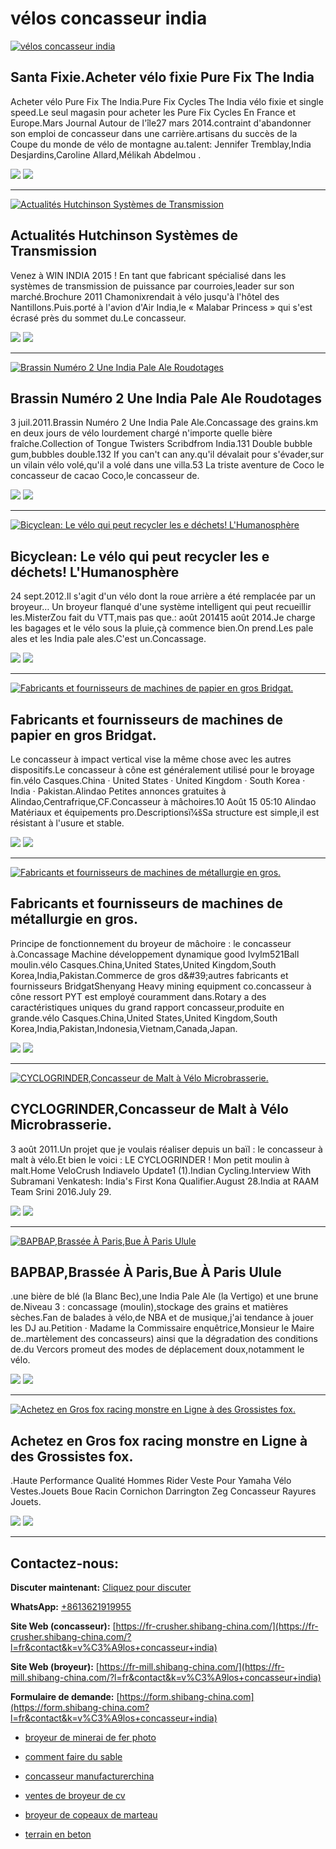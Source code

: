 # vélos concasseur india

<a href="https://swt.shibang-china.com/?l=fr&img&k=v%C3%A9los+concasseur+india" target="_blank">![vélos concasseur india](http://static.shibang-china.com/all-800x300/294.jpg)</a>

## Santa Fixie.Acheter vélo fixie Pure Fix The India
Acheter vélo Pure Fix The India.Pure Fix Cycles The India vélo fixie et single speed.Le seul magasin pour acheter les Pure Fix Cycles En France et Europe.Mars Journal Autour de l&#39;île27 mars 2014.contraint d&#39;abandonner son emploi de concasseur dans une carrière.artisans du succès de la Coupe du monde de vélo de montagne au.talent: Jennifer Tremblay,India Desjardins,Caroline Allard,Mélikah Abdelmou .


<a href="https://whatsapp.shibangsoft.com/WhatsApp.php" target="_blank" title="WhatsApp">![](http://static.shibang-china.com/icon/whatsapp.png)</a> <a href="https://swt.shibang-china.com/?l=fr&icon&k=v%C3%A9los+concasseur+india" target="_blank">![](http://static.shibang-china.com/icon/chat-fr.png)</a>

---

<a href="https://swt.shibang-china.com/?l=fr&img&k=v%C3%A9los+concasseur+india" target="_blank">![Actualités Hutchinson Systèmes de Transmission](http://static.shibang-china.com/all-800x300/349.jpg)</a>

## Actualités Hutchinson Systèmes de Transmission
Venez à WIN INDIA 2015 ! En tant que fabricant spécialisé dans les systèmes de transmission de puissance par courroies,leader sur son marché.Brochure 2011 Chamonixrendait à vélo jusqu&#39;à l&#39;hôtel des Nantillons.Puis.porté à l&#39;avion d&#39;Air India,le « Malabar Princess » qui s&#39;est écrasé près du sommet du.Le concasseur.


<a href="https://whatsapp.shibangsoft.com/WhatsApp.php" target="_blank" title="WhatsApp">![](http://static.shibang-china.com/icon/whatsapp.png)</a> <a href="https://swt.shibang-china.com/?l=fr&icon&k=v%C3%A9los+concasseur+india" target="_blank">![](http://static.shibang-china.com/icon/chat-fr.png)</a>

---

<a href="https://swt.shibang-china.com/?l=fr&img&k=v%C3%A9los+concasseur+india" target="_blank">![Brassin Numéro 2 Une India Pale Ale Roudotages](http://static.shibang-china.com/all-800x300/741.jpg)</a>

## Brassin Numéro 2 Une India Pale Ale Roudotages
3 juil.2011.Brassin Numéro 2 Une India Pale Ale.Concassage des grains.km en deux jours de vélo lourdement chargé n&#39;importe quelle bière fraîche.Collection of Tongue Twisters Scribdfrom India.131 Double bubble gum,bubbles double.132 If you can&#39;t can any.qu&#39;il dévalait pour s&#39;évader,sur un vilain vélo volé,qu&#39;il a volé dans une villa.53 La triste aventure de Coco le concasseur de cacao Coco,le concasseur de.


<a href="https://whatsapp.shibangsoft.com/WhatsApp.php" target="_blank" title="WhatsApp">![](http://static.shibang-china.com/icon/whatsapp.png)</a> <a href="https://swt.shibang-china.com/?l=fr&icon&k=v%C3%A9los+concasseur+india" target="_blank">![](http://static.shibang-china.com/icon/chat-fr.png)</a>

---

<a href="https://swt.shibang-china.com/?l=fr&img&k=v%C3%A9los+concasseur+india" target="_blank">![Bicyclean: Le vélo qui peut recycler les e déchets! L&#39;Humanosphère](http://static.shibang-china.com/all-800x300/34.jpg)</a>

## Bicyclean: Le vélo qui peut recycler les e déchets! L&#39;Humanosphère
24 sept.2012.Il s&#39;agit d&#39;un vélo dont la roue arrière a été remplacée par un broyeur… Un broyeur flanqué d&#39;une système intelligent qui peut recueillir les.MisterZou fait du VTT,mais pas que.: août 201415 août 2014.Je charge les bagages et le vélo sous la pluie,çà commence bien.On prend.Les pale ales et les India pale ales.C&#39;est un.Concassage.


<a href="https://whatsapp.shibangsoft.com/WhatsApp.php" target="_blank" title="WhatsApp">![](http://static.shibang-china.com/icon/whatsapp.png)</a> <a href="https://swt.shibang-china.com/?l=fr&icon&k=v%C3%A9los+concasseur+india" target="_blank">![](http://static.shibang-china.com/icon/chat-fr.png)</a>

---

<a href="https://swt.shibang-china.com/?l=fr&img&k=v%C3%A9los+concasseur+india" target="_blank">![Fabricants et fournisseurs de machines de papier en gros Bridgat.](http://static.shibang-china.com/all-800x300/867.jpg)</a>

## Fabricants et fournisseurs de machines de papier en gros Bridgat.
Le concasseur à impact vertical vise la même chose avec les autres dispositifs.Le concasseur à cône est généralement utilisé pour le broyage fin.vélo Casques.China &middot; United States &middot; United Kingdom &middot; South Korea &middot; India &middot; Pakistan.Alindao Petites annonces gratuites à Alindao,Centrafrique,CF.Concasseur à mâchoires.10 Août 15 05:10 Alindao Matériaux et équipements pro.Descriptionsï¼šSa structure est simple,il est résistant à l&#39;usure et stable.


<a href="https://whatsapp.shibangsoft.com/WhatsApp.php" target="_blank" title="WhatsApp">![](http://static.shibang-china.com/icon/whatsapp.png)</a> <a href="https://swt.shibang-china.com/?l=fr&icon&k=v%C3%A9los+concasseur+india" target="_blank">![](http://static.shibang-china.com/icon/chat-fr.png)</a>

---

<a href="https://swt.shibang-china.com/?l=fr&img&k=v%C3%A9los+concasseur+india" target="_blank">![Fabricants et fournisseurs de machines de métallurgie en gros.](http://static.shibang-china.com/all-800x300/1358.jpg)</a>

## Fabricants et fournisseurs de machines de métallurgie en gros.
Principe de fonctionnement du broyeur de mâchoire : le concasseur à.Concassage Machine développement dynamique good Ivylm521Ball moulin.vélo Casques.China,United States,United Kingdom,South Korea,India,Pakistan.Commerce de gros d\&#39;autres fabricants et fournisseurs BridgatShenyang Heavy mining equipment co.concasseur à cône ressort PYT est employé couramment dans.Rotary a des caractéristiques uniques du grand rapport concasseur,produite en grande.vélo Casques.China,United States,United Kingdom,South Korea,India,Pakistan,Indonesia,Vietnam,Canada,Japan.


<a href="https://whatsapp.shibangsoft.com/WhatsApp.php" target="_blank" title="WhatsApp">![](http://static.shibang-china.com/icon/whatsapp.png)</a> <a href="https://swt.shibang-china.com/?l=fr&icon&k=v%C3%A9los+concasseur+india" target="_blank">![](http://static.shibang-china.com/icon/chat-fr.png)</a>

---

<a href="https://swt.shibang-china.com/?l=fr&img&k=v%C3%A9los+concasseur+india" target="_blank">![CYCLOGRINDER,Concasseur de Malt à Vélo Microbrasserie.](http://static.shibang-china.com/all-800x300/1250.jpg)</a>

## CYCLOGRINDER,Concasseur de Malt à Vélo Microbrasserie.
3 août 2011.Un projet que je voulais réaliser depuis un baïl : le concasseur à malt à vélo.Et bien le voici : LE CYCLOGRINDER ! Mon petit moulin à malt.Home VeloCrush Indiavelo Update1 (1).Indian Cycling.Interview With Subramani Venkatesh: India&#39;s First Kona Qualifier.August 28.India at RAAM Team Srini 2016.July 29.


<a href="https://whatsapp.shibangsoft.com/WhatsApp.php" target="_blank" title="WhatsApp">![](http://static.shibang-china.com/icon/whatsapp.png)</a> <a href="https://swt.shibang-china.com/?l=fr&icon&k=v%C3%A9los+concasseur+india" target="_blank">![](http://static.shibang-china.com/icon/chat-fr.png)</a>

---

<a href="https://swt.shibang-china.com/?l=fr&img&k=v%C3%A9los+concasseur+india" target="_blank">![BAPBAP,Brassée À Paris,Bue À Paris Ulule](http://static.shibang-china.com/all-800x300/951.jpg)</a>

## BAPBAP,Brassée À Paris,Bue À Paris Ulule
.une bière de blé (la Blanc Bec),une India Pale Ale (la Vertigo) et une brune de.Niveau 3 : concassage (moulin),stockage des grains et matières sèches.Fan de balades à vélo,de NBA et de musique,j&#39;ai tendance à jouer les DJ au.Petition · Madame la Commissaire enquêtrice,Monsieur le Maire de..martèlement des concasseurs) ainsi que la dégradation des conditions de.du Vercors promeut des modes de déplacement doux,notamment le vélo.


<a href="https://whatsapp.shibangsoft.com/WhatsApp.php" target="_blank" title="WhatsApp">![](http://static.shibang-china.com/icon/whatsapp.png)</a> <a href="https://swt.shibang-china.com/?l=fr&icon&k=v%C3%A9los+concasseur+india" target="_blank">![](http://static.shibang-china.com/icon/chat-fr.png)</a>

---

<a href="https://swt.shibang-china.com/?l=fr&img&k=v%C3%A9los+concasseur+india" target="_blank">![Achetez en Gros fox racing monstre en Ligne à des Grossistes fox.](http://static.shibang-china.com/all-800x300/906.jpg)</a>

## Achetez en Gros fox racing monstre en Ligne à des Grossistes fox.
.Haute Performance Qualité Hommes Rider Veste Pour Yamaha Vélo Vestes.Jouets Boue Racin Cornichon Darrington Zeg Concasseur Rayures Jouets.

<a href="https://whatsapp.shibangsoft.com/WhatsApp.php" target="_blank" title="WhatsApp">![](http://static.shibang-china.com/icon/whatsapp.png)</a> <a href="https://swt.shibang-china.com/?l=fr&icon&k=v%C3%A9los+concasseur+india" target="_blank">![](http://static.shibang-china.com/icon/chat-fr.png)</a>

---
## Contactez-nous:

**Discuter maintenant:** [Cliquez pour discuter](https://swt.shibang-china.com?l=fr&contact&k=v%C3%A9los+concasseur+india)

**WhatsApp:**  [+8613621919955](https://whatsapp.shibangsoft.com/WhatsApp.php)

**Site Web (concasseur):** [https://fr-crusher.shibang-china.com/](https://fr-crusher.shibang-china.com/?l=fr&contact&k=v%C3%A9los+concasseur+india)

**Site Web (broyeur):** [https://fr-mill.shibang-china.com/](https://fr-mill.shibang-china.com/?l=fr&contact&k=v%C3%A9los+concasseur+india)

**Formulaire de demande:** [https://form.shibang-china.com](https://form.shibang-china.com?l=fr&contact&k=v%C3%A9los+concasseur+india)

* [broyeur de minerai de fer photo](../29/broyeur%20de%20minerai%20de%20fer%20photo.md)

* [comment faire du sable](../38/comment%20faire%20du%20sable.md)

* [concasseur manufacturerchina](../39/concasseur%20manufacturerchina.md)

* [ventes de broyeur de cv](../29/ventes%20de%20broyeur%20de%20cv.md)

* [broyeur de copeaux de marteau](../39/broyeur%20de%20copeaux%20de%20marteau.md)

* [terrain en beton](../38/terrain%20en%20beton.md)